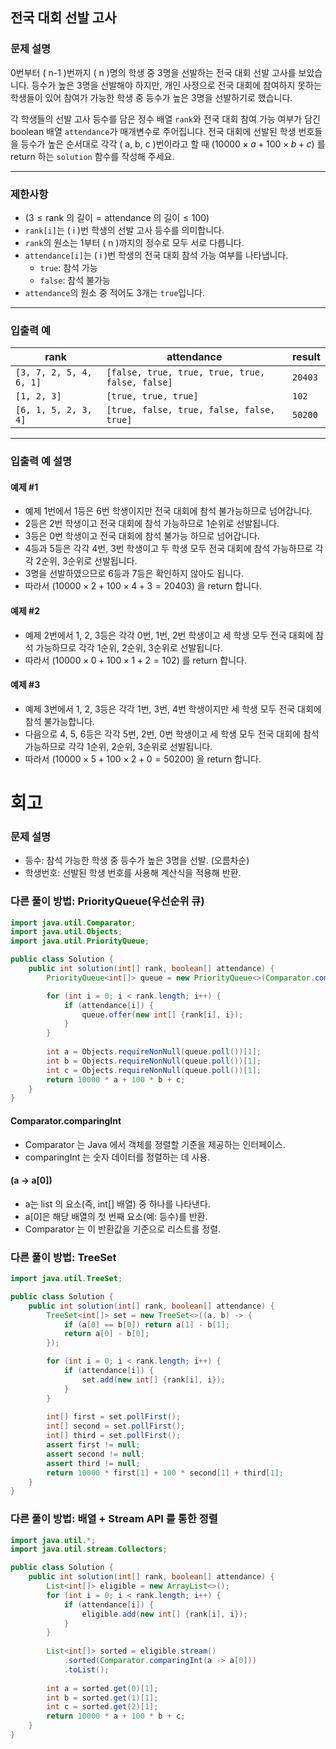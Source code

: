 ## 전국 대회 선발 고사

### 문제 설명
0번부터 \( n-1 \)번까지 \( n \)명의 학생 중 3명을 선발하는 전국 대회 선발 고사를 보았습니다. 
등수가 높은 3명을 선발해야 하지만, 개인 사정으로 전국 대회에 참여하지 못하는 학생들이 있어 참여가 가능한 학생 중 등수가 높은 3명을 선발하기로 했습니다.

각 학생들의 선발 고사 등수를 담은 정수 배열 `rank`와 전국 대회 참여 가능 여부가 담긴 boolean 배열 `attendance`가 매개변수로 주어집니다.
전국 대회에 선발된 학생 번호들을 등수가 높은 순서대로 각각 \( a, b, c \)번이라고 할 때 $( 10000 \times a + 100 \times b + c)$ 를 return 하는 `solution` 함수를 작성해 주세요.

---

### 제한사항
- $( 3 \leq \text{rank 의 길이} = \text{attendance 의 길이} \leq 100)$
- `rank[i]`는 \( i \)번 학생의 선발 고사 등수를 의미합니다.
- `rank`의 원소는 1부터 \( n \)까지의 정수로 모두 서로 다릅니다.
- `attendance[i]`는 \( i \)번 학생의 전국 대회 참석 가능 여부를 나타냅니다.
  - `true`: 참석 가능
  - `false`: 참석 불가능
- `attendance`의 원소 중 적어도 3개는 `true`입니다.

---

### 입출력 예

| rank                    | attendance                                      | result  |
|-------------------------|-------------------------------------------------|---------|
| `[3, 7, 2, 5, 4, 6, 1]` | `[false, true, true, true, true, false, false]` | `20403` |
| `[1, 2, 3]`             | `[true, true, true]`                            | `102`   |
| `[6, 1, 5, 2, 3, 4]`    | `[true, false, true, false, false, true]`       | `50200` |

---

### 입출력 예 설명

#### 예제 #1
- 예제 1번에서 1등은 6번 학생이지만 전국 대회에 참석 불가능하므로 넘어갑니다.
- 2등은 2번 학생이고 전국 대회에 참석 가능하므로 1순위로 선발됩니다.
- 3등은 0번 학생이고 전국 대회에 참석 불가능 하므로 넘어갑니다.
- 4등과 5등은 각각 4번, 3번 학생이고 두 학생 모두 전국 대회에 참석 가능하므로 각각 2순위, 3순위로 선발됩니다.
- 3명을 선발하였으므로 6등과 7등은 확인하지 않아도 됩니다.
- 따라서 $( 10000 \times 2 + 100 \times 4 + 3 = 20403)$ 을 return 합니다.

#### 예제 #2
- 예제 2번에서 1, 2, 3등은 각각 0번, 1번, 2번 학생이고 세 학생 모두 전국 대회에 참석 가능하므로 각각 1순위, 2순위, 3순위로 선발됩니다.
- 따라서 $( 10000 \times 0 + 100 \times 1 + 2 = 102)$ 를 return 합니다.

#### 예제 #3
- 예제 3번에서 1, 2, 3등은 각각 1번, 3번, 4번 학생이지만 세 학생 모두 전국 대회에 참석 불가능합니다.
- 다음으로 4, 5, 6등은 각각 5번, 2번, 0번 학생이고 세 학생 모두 전국 대회에 참석 가능하므로 각각 1순위, 2순위, 3순위로 선발됩니다.
- 따라서 $( 10000 \times 5 + 100 \times 2 + 0 = 50200)$ 을 return 합니다.
# 회고
### 문제 설명
- 등수: 참석 가능한 학생 중 등수가 높은 3명을 선발. (오름차순)
- 학생번호: 선발된 학생 번호를 사용해 계산식을 적용해 반환.
### 다른 풀이 방법: PriorityQueue(우선순위 큐)
```java
import java.util.Comparator;
import java.util.Objects;
import java.util.PriorityQueue;

public class Solution {
    public int solution(int[] rank, boolean[] attendance) {
        PriorityQueue<int[]> queue = new PriorityQueue<>(Comparator.comparingInt(a -> a[0]));

        for (int i = 0; i < rank.length; i++) {
            if (attendance[i]) {
                queue.offer(new int[] {rank[i], i});
            }
        }
        
        int a = Objects.requireNonNull(queue.poll())[1];
        int b = Objects.requireNonNull(queue.poll())[1];
        int c = Objects.requireNonNull(queue.poll())[1];
        return 10000 * a + 100 * b + c;
    }
}
```
#### Comparator.comparingInt
- Comparator 는 Java 에서 객체를 정렬할 기준을 제공하는 인터페이스.
- comparingInt 는 숫자 데이터를 정렬하는 데 사용.
#### (a -> a[0])
- a는 list 의 요소(즉, int[] 배열) 중 하나를 나타낸다.
- a[0]은 해당 배열의 첫 번째 요소(예: 등수)를 반환.
- Comparator 는 이 반환값을 기준으로 리스트를 정렬.
### 다른 풀이 방법: TreeSet
```java
import java.util.TreeSet;

public class Solution {
    public int solution(int[] rank, boolean[] attendance) {
        TreeSet<int[]> set = new TreeSet<>((a, b) -> {
            if (a[0] == b[0]) return a[1] - b[1];
            return a[0] - b[0];
        });

        for (int i = 0; i < rank.length; i++) {
            if (attendance[i]) {
                set.add(new int[] {rank[i], i});
            }
        }
        
        int[] first = set.pollFirst();
        int[] second = set.pollFirst();
        int[] third = set.pollFirst();
        assert first != null;
        assert second != null;
        assert third != null;
        return 10000 * first[1] + 100 * second[1] + third[1];
    }
}
```
### 다른 풀이 방법: 배열 + Stream API 를 통한 정렬 
```java
import java.util.*;
import java.util.stream.Collectors;

public class Solution {
    public int solution(int[] rank, boolean[] attendance) {
        List<int[]> eligible = new ArrayList<>();
        for (int i = 0; i < rank.length; i++) {
            if (attendance[i]) {
                eligible.add(new int[] {rank[i], i});
            }
        }
        
        List<int[]> sorted = eligible.stream()
            .sorted(Comparator.comparingInt(a -> a[0]))
            .toList();
        
        int a = sorted.get(0)[1];
        int b = sorted.get(1)[1];
        int c = sorted.get(2)[1];
        return 10000 * a + 100 * b + c;
    }
}
```